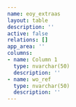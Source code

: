 ```yaml
---
name: eoy_extraas
layout: table
description: ''
active: false
relations: []
app_area: ''
columns:
- name: Column 1
  type: nvarchar(50)
  description: ''
- name: wo_ref
  type: nvarchar(50)
  description: ''
---
```


